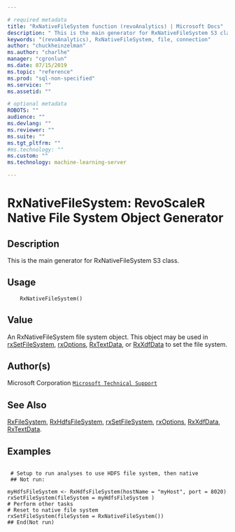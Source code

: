 ```yaml
--- 

# required metadata 
title: "RxNativeFileSystem function (revoAnalytics) | Microsoft Docs" 
description: " This is the main generator for RxNativeFileSystem S3 class. " 
keywords: "(revoAnalytics), RxNativeFileSystem, file, connection" 
author: "chuckheinzelman"
ms.author: "charlhe" 
manager: "cgronlun" 
ms.date: 07/15/2019
ms.topic: "reference" 
ms.prod: "sql-non-specified"
ms.service: "" 
ms.assetid: "" 

# optional metadata 
ROBOTS: "" 
audience: "" 
ms.devlang: "" 
ms.reviewer: "" 
ms.suite: "" 
ms.tgt_pltfrm: "" 
#ms.technology: "" 
ms.custom: "" 
ms.technology: machine-learning-server

--- 
```



 # RxNativeFileSystem: RevoScaleR Native File System Object Generator 
 ## Description

This is the main generator for RxNativeFileSystem S3 class.


 ## Usage

```   
    RxNativeFileSystem()

```


 ## Value

An RxNativeFileSystem file system object. This object may be used in
[rxSetFileSystem](rxSetFileSystem.md), [rxOptions](rxOptions.md), [RxTextData](RxTextData.md), or
[RxXdfData](RxXdfData.md) to set the file system.

 ## Author(s)
 Microsoft Corporation [`Microsoft Technical Support`](https://go.microsoft.com/fwlink/?LinkID=698556&clcid=0x409)


 ## See Also

[RxFileSystem](RxFileSystem.md),
[RxHdfsFileSystem](RxHdfsFileSystem.md),
[rxSetFileSystem](rxSetFileSystem.md),
[rxOptions](rxOptions.md),
[RxXdfData](RxXdfData.md),
[RxTextData](RxTextData.md).

 ## Examples

 ```

  # Setup to run analyses to use HDFS file system, then native
  ## Not run:

myHdfsFileSystem <- RxHdfsFileSystem(hostName = "myHost", port = 8020)
rxSetFileSystem(fileSystem = myHdfsFileSystem )
# Perform other tasks
# Reset to native file system
rxSetFileSystem(fileSystem = RxNativeFileSystem())
 ## End(Not run) 
```



